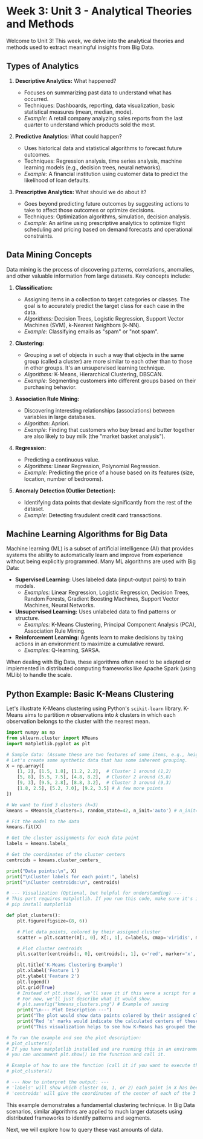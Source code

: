 # Week 3: Unit 3 - Analytical Theories and Methods

Welcome to Unit 3! This week, we delve into the analytical theories and methods used to extract meaningful insights from Big Data.

## Types of Analytics

1.  **Descriptive Analytics:** What happened?
    *   Focuses on summarizing past data to understand what has occurred.
    *   Techniques: Dashboards, reporting, data visualization, basic statistical measures (mean, median, mode).
    *   *Example:* A retail company analyzing sales reports from the last quarter to understand which products sold the most.

2.  **Predictive Analytics:** What could happen?
    *   Uses historical data and statistical algorithms to forecast future outcomes.
    *   Techniques: Regression analysis, time series analysis, machine learning models (e.g., decision trees, neural networks).
    *   *Example:* A financial institution using customer data to predict the likelihood of loan defaults.

3.  **Prescriptive Analytics:** What should we do about it?
    *   Goes beyond predicting future outcomes by suggesting actions to take to affect those outcomes or optimize decisions.
    *   Techniques: Optimization algorithms, simulation, decision analysis.
    *   *Example:* An airline using prescriptive analytics to optimize flight scheduling and pricing based on demand forecasts and operational constraints.

## Data Mining Concepts

Data mining is the process of discovering patterns, correlations, anomalies, and other valuable information from large datasets. Key concepts include:

1.  **Classification:**
    *   Assigning items in a collection to target categories or classes. The goal is to accurately predict the target class for each case in the data.
    *   *Algorithms:* Decision Trees, Logistic Regression, Support Vector Machines (SVM), k-Nearest Neighbors (k-NN).
    *   *Example:* Classifying emails as "spam" or "not spam".

2.  **Clustering:**
    *   Grouping a set of objects in such a way that objects in the same group (called a cluster) are more similar to each other than to those in other groups. It's an unsupervised learning technique.
    *   *Algorithms:* K-Means, Hierarchical Clustering, DBSCAN.
    *   *Example:* Segmenting customers into different groups based on their purchasing behavior.

3.  **Association Rule Mining:**
    *   Discovering interesting relationships (associations) between variables in large databases.
    *   *Algorithm:* Apriori.
    *   *Example:* Finding that customers who buy bread and butter together are also likely to buy milk (the "market basket analysis").

4.  **Regression:**
    *   Predicting a continuous value.
    *   *Algorithms:* Linear Regression, Polynomial Regression.
    *   *Example:* Predicting the price of a house based on its features (size, location, number of bedrooms).

5.  **Anomaly Detection (Outlier Detection):**
    *   Identifying data points that deviate significantly from the rest of the dataset.
    *   *Example:* Detecting fraudulent credit card transactions.

## Machine Learning Algorithms for Big Data

Machine learning (ML) is a subset of artificial intelligence (AI) that provides systems the ability to automatically learn and improve from experience without being explicitly programmed. Many ML algorithms are used with Big Data:

*   **Supervised Learning:** Uses labeled data (input-output pairs) to train models.
    *   *Examples:* Linear Regression, Logistic Regression, Decision Trees, Random Forests, Gradient Boosting Machines, Support Vector Machines, Neural Networks.
*   **Unsupervised Learning:** Uses unlabeled data to find patterns or structure.
    *   *Examples:* K-Means Clustering, Principal Component Analysis (PCA), Association Rule Mining.
*   **Reinforcement Learning:** Agents learn to make decisions by taking actions in an environment to maximize a cumulative reward.
    *   *Examples:* Q-learning, SARSA.

When dealing with Big Data, these algorithms often need to be adapted or implemented in distributed computing frameworks like Apache Spark (using MLlib) to handle the scale.

## Python Example: Basic K-Means Clustering

Let's illustrate K-Means clustering using Python's `scikit-learn` library. K-Means aims to partition *n* observations into *k* clusters in which each observation belongs to the cluster with the nearest mean.

```python
import numpy as np
from sklearn.cluster import KMeans
import matplotlib.pyplot as plt

# Sample data: (Assume these are two features of some items, e.g., height and weight)
# Let's create some synthetic data that has some inherent grouping.
X = np.array([
    [1, 2], [1.5, 1.8], [1.2, 2.2],  # Cluster 1 around (1,2)
    [5, 8], [5.5, 7.5], [4.8, 8.2],  # Cluster 2 around (5,8)
    [9, 3], [9.5, 2.8], [8.8, 3.2],  # Cluster 3 around (9,3)
    [1.8, 2.5], [5.2, 7.0], [9.2, 3.5] # A few more points
])

# We want to find 3 clusters (k=3)
kmeans = KMeans(n_clusters=3, random_state=42, n_init='auto') # n_init='auto' to suppress warning

# Fit the model to the data
kmeans.fit(X)

# Get the cluster assignments for each data point
labels = kmeans.labels_

# Get the coordinates of the cluster centers
centroids = kmeans.cluster_centers_

print("Data points:\n", X)
print("\nCluster labels for each point:", labels)
print("\nCluster centroids:\n", centroids)

# --- Visualization (Optional, but helpful for understanding) ---
# This part requires matplotlib. If you run this code, make sure it's installed.
# pip install matplotlib

def plot_clusters():
    plt.figure(figsize=(8, 6))

    # Plot data points, colored by their assigned cluster
    scatter = plt.scatter(X[:, 0], X[:, 1], c=labels, cmap='viridis', marker='o', label='Data Points')

    # Plot cluster centroids
    plt.scatter(centroids[:, 0], centroids[:, 1], c='red', marker='x', s=200, label='Centroids')

    plt.title('K-Means Clustering Example')
    plt.xlabel('Feature 1')
    plt.ylabel('Feature 2')
    plt.legend()
    plt.grid(True)
    # Instead of plt.show(), we'll save it if this were a script for a real environment.
    # For now, we'll just describe what it would show.
    # plt.savefig("kmeans_clusters.png") # Example of saving
    print("\n--- Plot Description ---")
    print("The plot would show data points colored by their assigned cluster (0, 1, or 2).")
    print("Red 'x' marks would indicate the calculated centers of these clusters.")
    print("This visualization helps to see how K-Means has grouped the data.")

# To run the example and see the plot description:
# plot_clusters()
# If you have matplotlib installed and are running this in an environment that supports plots,
# you can uncomment plt.show() in the function and call it.

# Example of how to use the function (call it if you want to execute the print statements)
# plot_clusters()

# --- How to interpret the output: ---
# 'labels' will show which cluster (0, 1, or 2) each point in X has been assigned to.
# 'centroids' will give the coordinates of the center of each of the 3 clusters.
```

This example demonstrates a fundamental clustering technique. In Big Data scenarios, similar algorithms are applied to much larger datasets using distributed frameworks to identify patterns and segments.

Next, we will explore how to query these vast amounts of data.
